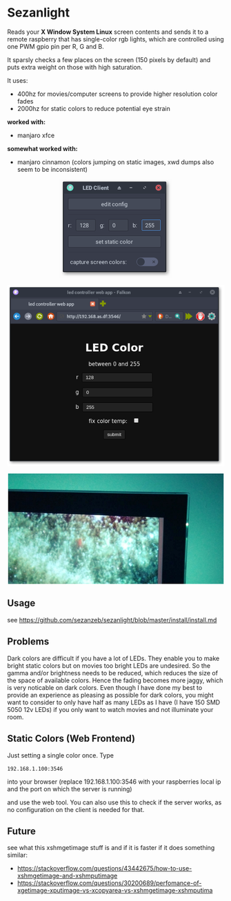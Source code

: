 # Sezanlight

Reads your **X Window System Linux** screen contents and sends it to a remote raspberry
that has single-color rgb lights, which are controlled using one PWM gpio pin per R, G and B.

It sparsly checks a few places on the screen (150 pixels by default) and puts extra weight
on those with high saturation.

It uses:
- 400hz for movies/computer screens to provide higher resolution color fades
- 2000hz for static colors to reduce potential eye strain

**worked with:**
- manjaro xfce

**somewhat worked with:**
- manjaro cinnamon (colors jumping on static images, xwd dumps also seem to be inconsistent)

<p align="center">
  <img src="https://github.com/sezanzeb/sezanlight/blob/master/screenshots/gtk.png">
</p>
<p align="center">
  <img src="https://github.com/sezanzeb/sezanlight/blob/master/screenshots/web.png">
</p>
<p align="center">
  <img src="https://github.com/sezanzeb/sezanlight/blob/master/screenshots/photo.jpg">
</p>

## Usage

see https://github.com/sezanzeb/sezanlight/blob/master/install/install.md

## Problems

Dark colors are difficult if you have a lot of LEDs. They enable you to make bright static
colors but on movies too bright LEDs are undesired. So the gamma and/or brightness needs to
be reduced, which reduces the size of the space of available colors. Hence the fading becomes
more jaggy, which is very noticable on dark colors. Even though I have done my best to provide
an experience as pleasing as possible for dark colors, you might want to consider to only have
half as many LEDs as I have (I have 150 SMD 5050 12v LEDs) if you only want to watch movies
and not illuminate your room.

## Static Colors (Web Frontend)

Just setting a single color once. Type

```
192.168.1.100:3546
```

into your browser (replace 192.168.1.100:3546 with your raspberries local ip and the port on which the server is running)

and use the web tool. You can also use this to check if the server works, as no configuration on the client is needed for that.

## Future

see what this xshmgetimage stuff is and if it is faster if it does something similar:
- https://stackoverflow.com/questions/43442675/how-to-use-xshmgetimage-and-xshmputimage 
- https://stackoverflow.com/questions/30200689/perfomance-of-xgetimage-xputimage-vs-xcopyarea-vs-xshmgetimage-xshmputima

